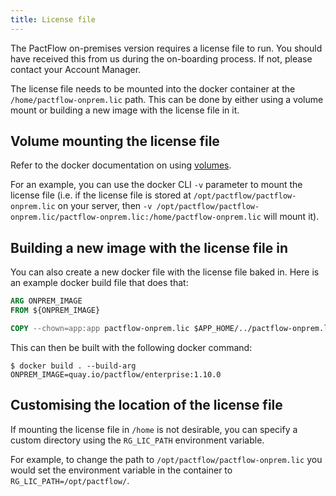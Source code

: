 ```yaml
---
title: License file
---
```


The PactFlow on-premises version requires a license file to run. You should have received this from us during the
on-boarding process. If not, please contact your Account Manager.

The license file needs to be mounted into the docker container at the `/home/pactflow-onprem.lic` path. This can
be done by either using a volume mount or building a new image with the license file in it.

## Volume mounting the license file

Refer to the docker documentation on using [volumes](https://docs.docker.com/storage/volumes/).

For an example, you can use the docker CLI `-v` parameter to mount the license file (i.e. if the license file
is stored at `/opt/pactflow/pactflow-onprem.lic` on your server, then `-v /opt/pactflow/pactflow-onprem.lic/pactflow-onprem.lic:/home/pactflow-onprem.lic` will mount it).

## Building a new image with the license file in

You can also create a new docker file with the license file baked in. Here is an example docker build file that does that:

```dockerfile
ARG ONPREM_IMAGE
FROM ${ONPREM_IMAGE}

COPY --chown=app:app pactflow-onprem.lic $APP_HOME/../pactflow-onprem.lic
```

This can then be built with the following docker command:

```console
$ docker build . --build-arg ONPREM_IMAGE=quay.io/pactflow/enterprise:1.10.0
```

## Customising the location of the license file

If mounting the license file in `/home` is not desirable, you can specify a custom directory using the `RG_LIC_PATH` environment variable.

For example, to change the path to `/opt/pactflow/pactflow-onprem.lic` you would set the environment variable in the container to `RG_LIC_PATH=/opt/pactflow/`.